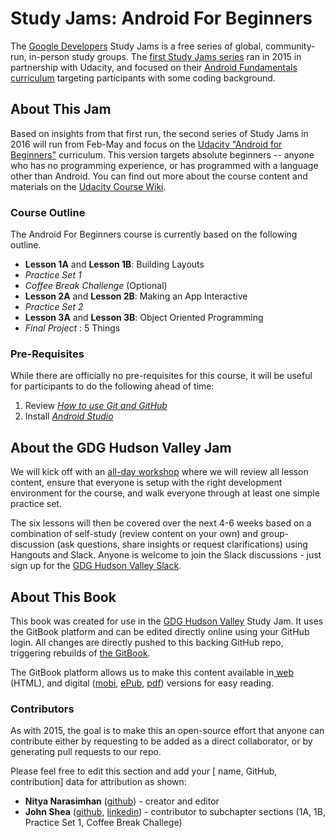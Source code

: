 # Study Jams: Android For Beginners

The [Google Developers](https://developers.google.com/groups/) Study Jams is a free series of global, community-run, in-person study groups. The [first Study Jams series](http://developerstudyjams.com/) ran in 2015 in partnership with Udacity, and focused on their [Android Fundamentals curriculum](https://www.udacity.com/course/viewer#!/c-ud853) targeting participants with some coding background.


## About This Jam
Based on insights from that first run, the second series of Study Jams in 2016 will run from Feb-May and focus on the [Udacity "Android for Beginners"](https://www.udacity.com/course/viewer#!/c-ud837) curriculum. This version targets absolute beginners -- anyone who has no programming experience, or has programmed with a language other than Android. You can find out more about the course content and materials on the [Udacity Course Wiki](https://www.udacity.com/wiki/ud837).


### Course Outline
The Android For Beginners course is currently based on the following outline.

* __Lesson 1A__ and __Lesson 1B__: Building Layouts
* *Practice Set 1*
* *Coffee Break Challenge* (Optional)
* __Lesson 2A__ and __Lesson 2B__: Making an App Interactive
* *Practice Set 2*
* __Lesson 3A__ and __Lesson 3B__: Object Oriented Programming
* *Final Project* : 5 Things



### Pre-Requisites
While there are officially no pre-requisites for this course, it will be useful for participants to do the following ahead of time:
1. Review *[How to use Git and GitHub](https://www.udacity.com/course/how-to-use-git-and-github--ud775)*
2. Install *[Android Studio](https://developer.android.com/sdk/index.html)*



## About the GDG Hudson Valley Jam
We will kick off with an [all-day workshop](http://www.meetup.com/gdg-hudson-valley/events/227448769/) where we will review all lesson content, ensure that everyone is setup with the right development environment for the course, and walk everyone through at least one simple practice set.

The six lessons will then be covered over the next 4-6 weeks based on a combination of self-study (review content on your own) and group-discussion (ask questions, share insights or request clarifications) using Hangouts and Slack. Anyone is welcome to join the Slack discussions - just sign up for the [GDG Hudson Valley Slack](gdghv.herokuapp.com).


## About This Book
This book was created for use in the [GDG Hudson Valley](http://www.meetup.com/gdg-hudson-valley/) Study Jam.
It uses the GitBook platform and can be edited directly online using your GitHub login. All changes are directly pushed to this backing GitHub repo, triggering rebuilds of [the GitBook](https://www.gitbook.com/book/nitya/android-studyjam-2016/details).

The GitBook platform allows us to make this content available in[ web](https://www.gitbook.com/read/book/nitya/android-studyjam-2016) (HTML), and digital ([mobi](https://www.gitbook.com/download/mobi/book/nitya/android-studyjam-2016), [ePub](https://www.gitbook.com/download/epub/book/nitya/android-studyjam-2016), [pdf](https://www.gitbook.com/download/pdf/book/nitya/android-studyjam-2016)) versions for easy reading.

### Contributors
As with 2015, the goal is to make this an open-source effort that anyone can contribute either by requesting to be added as a direct collaborator, or by generating pull requests to our repo.

Please feel free to edit this section and add your [ name, GitHub, contribution] data for attribution as shown:
* **Nitya Narasimhan** ([github](https://github.com/nitya)) - creator and editor
* **John Shea**  ([github](https://github.com/johnshea), [linkedin](https://www.linkedin.com/in/sheajohnh)) - contributor to subchapter sections (1A, 1B, Practice Set 1, Coffee Break Challege)
